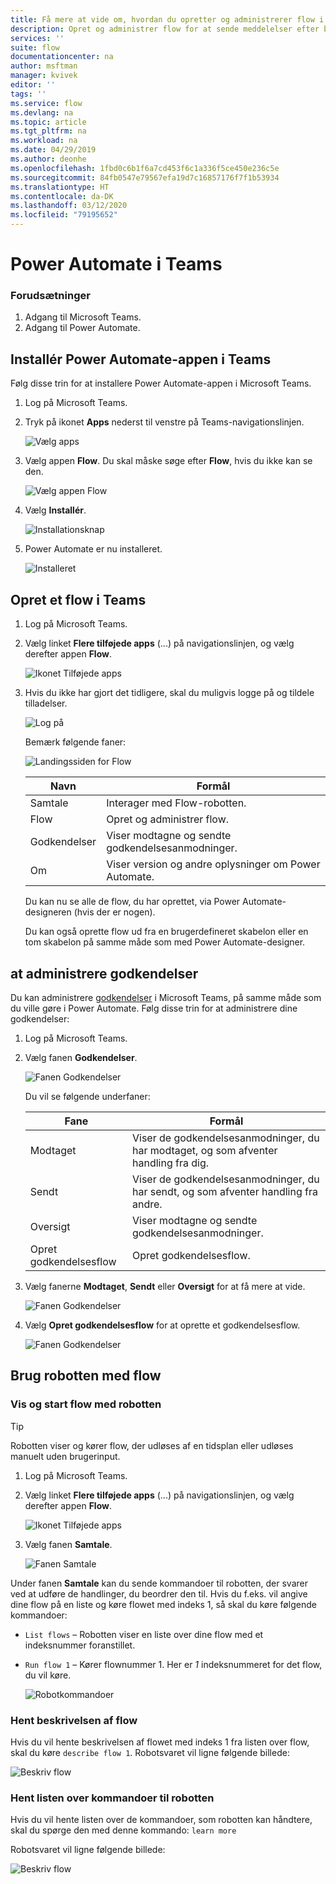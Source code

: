 ```yaml
---
title: Få mere at vide om, hvordan du opretter og administrerer flow i Microsoft Teams | Microsoft Docs
description: Opret og administrer flow for at sende meddelelser efter behov, @mention brugere og kanaler, postkort med svarmuligheder og meget mere.
services: ''
suite: flow
documentationcenter: na
author: msftman
manager: kvivek
editor: ''
tags: ''
ms.service: flow
ms.devlang: na
ms.topic: article
ms.tgt_pltfrm: na
ms.workload: na
ms.date: 04/29/2019
ms.author: deonhe
ms.openlocfilehash: 1fbd0c6b1f6a7cd453f6c1a336f5ce450e236c5e
ms.sourcegitcommit: 84fb0547e79567efa19d7c16857176f7f1b53934
ms.translationtype: HT
ms.contentlocale: da-DK
ms.lasthandoff: 03/12/2020
ms.locfileid: "79195652"
---
```

# <a name="power-automate-in-teams"></a>Power Automate i Teams


### <a name="prerequisites"></a>Forudsætninger

1. Adgang til Microsoft Teams.
1. Adgang til Power Automate.

## <a name="install-the-power-automate-app-in-teams"></a>Installér Power Automate-appen i Teams

Følg disse trin for at installere Power Automate-appen i Microsoft Teams.

1. Log på Microsoft Teams.

1. Tryk på ikonet **Apps** nederst til venstre på Teams-navigationslinjen.

    ![Vælg apps](media/flows-teams/apps.png)

1. Vælg appen **Flow**. Du skal måske søge efter **Flow**, hvis du ikke kan se den.

    ![Vælg appen Flow](media/flows-teams/select-flow-app.png)

1. Vælg **Installér**.

    ![Installationsknap](media/flows-teams/select-install.png)

1. Power Automate er nu installeret.

    ![Installeret](media/flows-teams/flow-installed.png)


## <a name="create-a-flow-in-teams"></a>Opret et flow i Teams

1. Log på Microsoft Teams.

1. Vælg linket **Flere tilføjede apps** (...) på navigationslinjen, og vælg derefter appen **Flow**.

    ![Ikonet Tilføjede apps](media/flows-teams/added-apps-icon.png)

1. Hvis du ikke har gjort det tidligere, skal du muligvis logge på og tildele tilladelser.

    ![Log på](media/flows-teams/grant-permissions-sign-in.png)


    Bemærk følgende faner:

    ![Landingssiden for Flow](media/flows-teams/flow-landing-page.png)

    Navn|Formål
    ----|-----|
    Samtale|Interager med Flow-robotten.
    Flow|Opret og administrer flow.
    Godkendelser|Viser modtagne og sendte godkendelsesanmodninger.
    Om|Viser version og andre oplysninger om Power Automate.


    Du kan nu se alle de flow, du har oprettet, via Power Automate-designeren (hvis der er nogen). 

    Du kan også oprette flow ud fra en brugerdefineret skabelon eller en tom skabelon på samme måde som med Power Automate-designer. 

## <a name="manage-approvals"></a>at administrere godkendelser

Du kan administrere [godkendelser](modern-approvals.md) i Microsoft Teams, på samme måde som du ville gøre i Power Automate. Følg disse trin for at administrere dine godkendelser:

1. Log på Microsoft Teams.
1. Vælg fanen **Godkendelser**.

    ![Fanen Godkendelser](media/flows-teams/approvals-tab.png)

    Du vil se følgende underfaner:

    Fane|Formål
    ----|-----|
    Modtaget|Viser de godkendelsesanmodninger, du har modtaget, og som afventer handling fra dig.
    Sendt|Viser de godkendelsesanmodninger, du har sendt, og som afventer handling fra andre.
    Oversigt|Viser modtagne og sendte godkendelsesanmodninger.
    Opret godkendelsesflow|Opret godkendelsesflow.

1. Vælg fanerne **Modtaget**, **Sendt** eller **Oversigt** for at få mere at vide.

    ![Fanen Godkendelser](media/flows-teams/approvals-tab-2.png)

1. Vælg **Opret godkendelsesflow** for at oprette et godkendelsesflow.

    ![Fanen Godkendelser](media/flows-teams/approvals-tab-3.png)

## <a name="use-the-bot-with-flows"></a>Brug robotten med flow

### <a name="list-and-launch-flows-with-the-bot"></a>Vis og start flow med robotten

> [!TIP]
> Robotten viser og kører flow, der udløses af en tidsplan eller udløses manuelt uden brugerinput.

1. Log på Microsoft Teams.
1. Vælg linket **Flere tilføjede apps** (...) på navigationslinjen, og vælg derefter appen **Flow**.

    ![Ikonet Tilføjede apps](media/flows-teams/added-apps-icon.png)
    
1. Vælg fanen **Samtale**.

    ![Fanen Samtale](media/flows-teams/conversations-tab.png)

Under fanen **Samtale** kan du sende kommandoer til robotten, der svarer ved at udføre de handlinger, du beordrer den til. Hvis du f.eks. vil angive dine flow på en liste og køre flowet med indeks 1, så skal du køre følgende kommandoer:

- ```List flows``` – Robotten viser en liste over dine flow med et indeksnummer foranstillet.
- ```Run flow 1``` – Kører flownummer 1. Her er *1* indeksnummeret for det flow, du vil køre.

   ![Robotkommandoer](media/flows-teams/bot-commands.png)

### <a name="get-the-description-for-flows"></a>Hent beskrivelsen af flow

Hvis du vil hente beskrivelsen af flowet med indeks 1 fra listen over flow, skal du køre ```describe flow 1```. Robotsvaret vil ligne følgende billede:

   ![Beskriv flow](media/flows-teams/bot-describe.png)

### <a name="get-the-list-of-commands-for-the-bot"></a>Hent listen over kommandoer til robotten

Hvis du vil hente listen over de kommandoer, som robotten kan håndtere, skal du spørge den med denne kommando: ```learn more``` 

Robotsvaret vil ligne følgende billede:

![Beskriv flow](media/flows-teams/bot-learn-more.png) 
